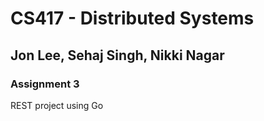 # CS417 - Distributed Systems
## Jon Lee, Sehaj Singh, Nikki Nagar

### Assignment 3
REST project using Go

